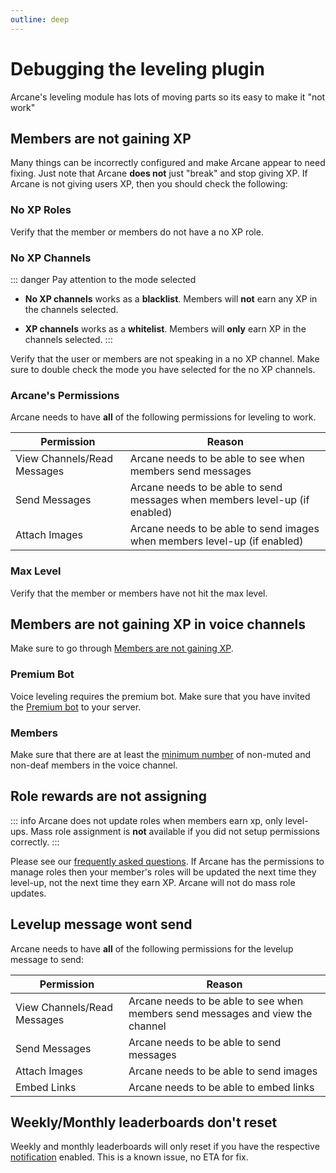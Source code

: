```yaml
---
outline: deep
---
```


# Debugging the leveling plugin
Arcane's leveling module has lots of moving parts so its easy to make it "not work"

## Members are not gaining XP

Many things can be incorrectly configured and make Arcane appear to need fixing. Just note that Arcane **does not** just "break" and stop giving XP. If Arcane is not giving users XP, then you should check the following:

### No XP Roles
Verify that the member or members do not have a no XP role.

### No XP Channels

::: danger Pay attention to the mode selected

- **No XP channels** works as a **blacklist**. Members will **not** earn any XP in the channels selected.

- **XP channels** works as a **whitelist**. Members will **only** earn XP in the channels selected.
:::

Verify that the user or members are not speaking in a no XP channel. Make sure to double check the mode you have selected for the no XP channels.

### Arcane's Permissions
Arcane needs to have **all** of the following permissions for leveling to work.

| **Permission** | **Reason** |
| - | - |
| View Channels/Read Messages | Arcane needs to be able to see when members send messages |
| Send Messages | Arcane needs to be able to send messages when members level-up (if enabled) |
| Attach Images | Arcane needs to be able to send images when members level-up (if enabled) |

### Max Level
Verify that the member or members have not hit the max level.

## Members are not gaining XP in voice channels

Make sure to go through [Members are not gaining XP](./debugging#members-are-not-gaining-xp).

### Premium Bot

Voice leveling requires the premium bot. Make sure that you have invited the [Premium bot](/premium#premium-bot) to your server.

### Members

Make sure that there are at least the [minimum number](./setup/xp-options#minimum-members) of non-muted and non-deaf members in the voice channel.


## Role rewards are not assigning

::: info
Arcane does not update roles when members earn xp, only level-ups. Mass role assignment is **not** available if you did not setup permissions correctly.
:::

Please see our [frequently asked questions](../../frequently-asked-questions#roles-aren-t-assigning). If Arcane has the permissions to manage roles then your member's roles will be updated the next time they level-up, not the next time they earn XP. Arcane will not do mass role updates.


## Levelup message wont send

Arcane needs to have **all** of the following permissions for the levelup message to send:

| **Permission** | **Reason** |
| - | - |
| View Channels/Read Messages | Arcane needs to be able to see when members send messages and view the channel |
| Send Messages | Arcane needs to be able to send messages |
| Attach Images | Arcane needs to be able to send images |
| Embed Links | Arcane needs to be able to embed links |


## Weekly/Monthly leaderboards don't reset

Weekly and monthly leaderboards will only reset if you have the respective [notification](./setup/highlights) enabled. This is a known issue, no ETA for fix.

